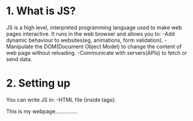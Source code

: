 # 1. What is JS?
JS is a high level, interpreted programming language used to make web pages interactive.
It runs in the web browser and allows you to: 
-Add dynamic behaviour to websites(eg, animations, form validation).
-Manipulate the DOM(Document Object Model) to change the content of web page without reloading.
-Communicate with servers(APIs) to fetch or send data.

# 2. Setting up
You can write JS in:
-HTML file (inside <script></script> tags):
>>> <!DOCTYPE html>
<html>
  <head>
    <title>My Webpage</title>
  </head>
  <body>
    This is my webpage...............
    <script>
      console.log("Hello World!")
    </script>
  </body>
</html>
